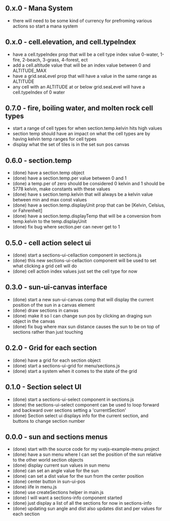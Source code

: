 <!-- land-sections-grid -->


<!-- BASIC IDEA -->
<!-- 
   Get the basic game logic worked out
-->

## 0.x.0 - Mana System
* there will need to be some kind of currency for prefroming various actions so start a mana system

## 0.x.0 - cell.elevation, and cell.typeIndex
* have a cell.typeIndex prop that will be a cell type index value 0-water, 1-fire, 2-beach, 3-grass, 4-forest, ect
* add a cell.altitude value that will be an index value between 0 and ALTITUDE_MAX
* have a grid.seaLevel prop that will have a value in the same range as ALTITUDE
* any cell with an ALTITUDE at or below grid.seaLevel will have a cell.typeIndex of 0 water

## 0.7.0 - fire, boiling water, and molten rock cell types
* start a range of cell types for when section.temp.kelvin hits high values
* section temp should have an impact on what the cell types are by having kelvin temp ranges for cell types
* display what the set of tiles is in the set sun pos canvas

## 0.6.0 - section.temp
* (done) have a section.temp object
* (done) have a section.temp.per value between 0 and 1
* (done) a temp.per of zero should be considered 0 kelvin and 1 should be 5778 kelvin, make constants with these values
* (done) have s section.temp.kelvin that will always be a kelvin value between min and max const values
* (done) have a section.temp.displayUnit prop that can be \[Kelvin, Celsius, or Fahrenheit\]
* (done) have a section.temp.displayTemp that will be a conversion from temp.kelvin to the temp.displayUnit
* (done) fix bug where section.per can never get to 1

## 0.5.0 - cell action select ui
* (done) start a sections-ui-cellaction component in sections.js
* (done) this new sections-ui-cellaction component will be used to set what clicking a grid cell will do
* (done) cell action index values just set the cell type for now

## 0.3.0 - sun-ui-canvas interface
* (done) start a new sun-ui-canvas comp that will display the current position of the sun in a canvas element
* (done) draw sections in canvas
* (done) make it so I can change sun pos by clicking an draging sun object in the canvas
* (done) fix bug where max sun distance causes the sun to be on top of sections rather than just touching 

## 0.2.0 - Grid for each section
* (done) have a grid for each section object
* (done) start a sections-ui-grid for menu/sections.js
* (done) start a system when it comes to the state of the grid

## 0.1.0 - Section select UI
* (done) start a sections-ui-select component in sections.js
* (done) the sections-ui-select component can be used to loop forward and backward over sections setting a 'currentSection'
* (done) Section select ui displays info for the current section, and buttons to change section number

## 0.0.0 - sun and sections menus
* (done) start with the source code for my vuejs-example-menu project
* (done) have a sun menu where I can set the position of the sun relative to the other world section objects
* (done) display current sun values in sun menu
* (done) can set an angle value for the sun
* (done) can set a dist value for the sun from the center position
* (done) center button in sun-ui-pos
* (done) iife in menu.js
* (done) use createSections helper in main.js
* (done) I will want a sections-info component started
* (done) just display a list of all the sections for now in sections-info
* (done) updating sun angle and dist also updates dist and per values for each section
